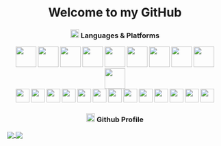 <h1 align="center">
  Welcome to my GitHub
</h1>
<!-- <b>Name:</b> Kawamoto Makoto </br>
<b>Email:</b> gdev48147@gmail.com </br>
<b>Phone:</b> +81 08038429644 </br> -->
<h3 align="center"><img src="https://github.com/raya0106/raya0106/blob/main/public/img/code.gif" height="20" /> Languages & Platforms</h3>
<div align="center">
  <div class="icons1">
    <img src="https://github.com/raya0106/raya0106/blob/main/public/icons/mysql.png" style="width: 48px">
    <img src="https://github.com/raya0106/raya0106/blob/main/public/icons/mongodb.png" style="width: 48px">
    <img src="https://github.com/raya0106/raya0106/blob/main/public/icons/c++.png" style="width: 48px">
    <img src="https://github.com/raya0106/raya0106/blob/main/public/icons/csharp.png" style="width: 48px">
    <img src="https://github.com/raya0106/raya0106/blob/main/public/icons/html.png" style="width: 48px">
    <img src="https://github.com/raya0106/raya0106/blob/main/public/icons/css.png" style="width: 48px">
    <img src="https://github.com/raya0106/raya0106/blob/main/public/icons/php.png" style="width: 48px">
    <img src="https://github.com/raya0106/raya0106/blob/main/public/icons/nodejs.png" style="width: 48px">
    <img src="https://github.com/raya0106/raya0106/blob/main/public/icons/python.png" style="width: 48px">
    <img src="https://github.com/raya0106/raya0106/blob/main/public/icons/blockchain.png" style="width: 48px">
  </div>
  <div class="icons2">
    <img src="https://github.com/raya0106/raya0106/blob/main/public/icons/bootstrap.png" style="width: 32px">
    <img src="https://github.com/raya0106/raya0106/blob/main/public/icons/sass.png" style="width: 32px">
    <img src="https://github.com/raya0106/raya0106/blob/main/public/icons/tailwindcss.png" style="width: 32px">
    <img src="https://github.com/raya0106/raya0106/blob/main/public/icons/laravel.png" style="width: 32px">
    <img src="https://github.com/raya0106/raya0106/blob/main/public/icons/wordpress.png" style="width: 32px">
    <img src="https://github.com/raya0106/raya0106/blob/main/public/icons/angularjs.png" style="width: 32px">
    <img src="https://github.com/raya0106/raya0106/blob/main/public/icons/reactjs.png" style="width: 32px">
    <img src="https://github.com/raya0106/raya0106/blob/main/public/icons/vuejs.png" style="width: 32px">
    <img src="https://github.com/raya0106/raya0106/blob/main/public/icons/django.png" style="width: 32px">
    <img src="https://github.com/raya0106/raya0106/blob/main/public/icons/bitcoin.png" style="width: 32px">
    <img src="https://github.com/raya0106/raya0106/blob/main/public/icons/rust.png" style="width: 32px">
    <img src="https://github.com/raya0106/raya0106/blob/main/public/icons/solidity.png" style="width: 32px">
    <img src="https://github.com/raya0106/raya0106/blob/main/public/icons/solana.png" style="width: 32px">
  </div>
</div>

<h3 align="center"><img src="https://github.com/raya0106/raya0106/blob/main/public/img/code.gif" height="20" /> Github Profile</h3>

<a href="https://github.com/raya0106">
  <img align="center" src="https://github-readme-stats.vercel.app/api?username=raya0106&border_color=d0d7de" />
</a>
<a href="https://github.com/raya0106">
  <img align="center" src="https://github-readme-stats.vercel.app/api/top-langs/?username=raya0106&layout=compact&border_color=d0d7de" />
</a>
